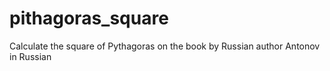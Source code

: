 # pithagoras_square
 Calculate the square of Pythagoras on the book by Russian author Antonov in Russian
